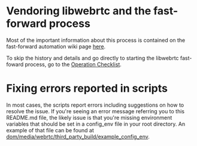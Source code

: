 # Vendoring libwebrtc and the fast-forward process

Most of the important information about this process is contained on the fast-forward
automation wiki page
[here](https://wiki.mozilla.org/Media/WebRTC/libwebrtc_Update_Process/automation_plan).

To skip the history and details and go directly to starting the libwebrtc fast-foward
process, go to the
[Operation Checklist](https://wiki.mozilla.org/Media/WebRTC/libwebrtc_Update_Process/automation_plan#Operation_Checklist).

# Fixing errors reported in scripts

In most cases, the scripts report errors including suggestions on how to resolve the
issue.  If you're seeing an error message referring you to this README.md file, the
likely issue is that you're missing environment variables that should be set in a
config_env file in your root directory.  An example of that file can be found at
[dom/media/webrtc/third_party_build/example_config_env](https://searchfox.org/mozilla-central/rev/ef0aa879e94534ffd067a3748d034540a9fc10b0/dom/media/webrtc/third_party_build/example_config_env).
